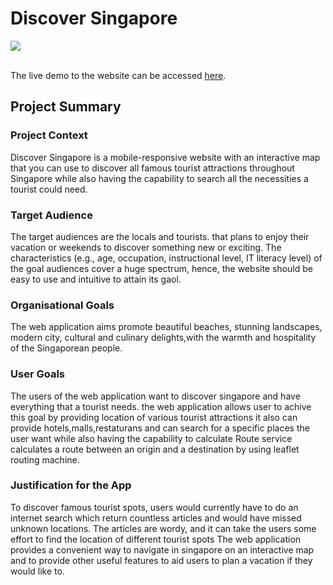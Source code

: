 # Discover Singapore
<img src="./images/readme.jpg>" style="display:block">
<br>

The live demo to the website can be accessed [here](https://engroliver.github.io/Oliver-Assignment-1/).

## Project Summary

### Project Context

Discover Singapore  is a mobile-responsive website with an interactive map that you can  use to discover all famous tourist attractions throughout Singapore while also having the capability to search all the necessities a tourist could need.


### Target Audience

The target audiences are the locals and tourists. that plans to enjoy their vacation or weekends to discover something new or exciting. The characteristics (e.g., age, occupation, instructional level, IT literacy level) of the goal audiences cover a huge spectrum, hence, the website should be easy to use and intuitive to attain its gaol. 

### Organisational Goals

The web application aims  promote beautiful beaches, stunning landscapes, modern city, cultural and culinary delights,with the warmth and hospitality of the Singaporean people.

### User Goals

The users of the web application want to discover singapore and have everything that a tourist needs. the web application allows user to achive this goal by providing location of various tourist attractions it also can provide hotels,malls,restaturans and can search for a specific places the user want while also having the capability to calculate Route service calculates a route between an origin and a destination by using leaflet routing machine. 


### Justification for the App

To discover famous tourist spots, users would currently have to do an internet search which return countless articles and would have missed unknown locations. The articles are wordy, and it can take the users some effort to find the location of different tourist spots The web application provides a convenient way to navigate in singapore on an interactive map and to provide other useful features to aid users to plan a vacation if they would like to.